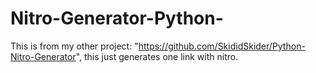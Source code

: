 # Nitro-Generator-Python-
This is from my other project: "https://github.com/SkididSkider/Python-Nitro-Generator", this just generates one link with nitro.
